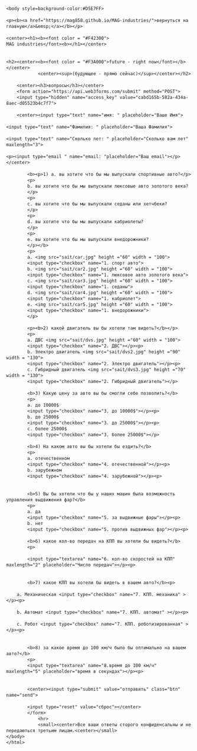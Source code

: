<!DOCTYPE html>
<html>
	<head>
	<title>MAG industries</title>
	<meta name="Glushnev Mikhail Alekseevich">
	<meta countent ="The site of the company MAG industries">
	<meta name="Keyboards" content="sait, MAG industries, interesting, tehnology, content, startup, 3d printer, arduino, code, knowledge, machine, auto, car, survey, be">	
	</head>
	
    <body style=background-color:#D5E7FF>
    
    <p><b><a href="https://mag858.github.io/MAG-industries/">вернуться на главную</a>&emsp;</a></b></p>
    
    <center><h1><b><font color = "#F42300">
    MAG industries</font><b></h1></center>
    
    
    <h2><center><b><font color = "#F3A000">future - right now</font></b></center>
				<center><sup>(будующее - прямо сейчас)</sup></center></h2>
				
		<center><h3>вопросы</h3></center>
		<form action="https://api.web3forms.com/submit" method="POST">
		<input type="hidden" name="access_key" value="cabd165b-582a-434a-8aec-d05523b4c7f7">
		
		<center><input type="text" name="имя: " placeholder="Ваше Имя">
	
	<input type="text" name="Фамилия: " placeholder="Ваша Фамилия"> 
	
	<input type="text" name="Сколько лет: " placeholder="Сколько вам лет" maxlength="3">
	
	<p><input type="email " name="email: "placeholder="Ваш email"></p></center>
	
			<b><p>1) a. вы хотите что бы мы выпускали спортивные авто?</p>
			<p>
			b. вы хотите что бы мы выпускали люксовые авто золотого века?
			</p>
			<p>
			с. вы хотите что бы мы выпускали седаны или хетчбеки?
			</p>
			<p>
			d. вы хотите что бы мы выпускали кабриолеты? 
			</p>
			<p>
			e. вы хотите что бы мы выпускали внедорожники? 
			</p></b>
			<p>
			a. <img src="sait/car.jpg" height ="60" width = "100">
			<input type="checkbox" name="1. спорт авто">
			b. <img src="sait/car2.jpg" height ="60" width = "100">
			<input type="checkbox" name="1. люксовое авто золотого века">
			c. <img src="sait/car3.jpg" height ="60" width = "100">
			<input type="checkbox" name="1. седаны">
			d. <img src="sait/car4.jpg" height ="60" width = "100">
			<input type="checkbox" name="1. кабриолет">
			e. <img src="sait/car5.jpg" height ="60" width = "100">
			<input type="checkbox" name="1. внедорожники">
			</p>
		
			<p><b>2) какой двигатель вы бы хотели там видеть?</b></p>
			<p>
			a. ДВС <img src="sait/dvs.jpg" height ="60" width = "100">
			<input type="checkbox" name="2. ДВС"></p><p>
			b. Электро двигатель <img src="sait/dvs2.jpg" height ="90" width = "130">
			<input type="checkbox" name="2. Электро двигатель"></p><p>
			c. Гибридный двигатель <img src="sait/dvs3.jpg" height ="70" width = "130">
			<input type="checkbox" name="2. Гибридный двигатель"></p>
		
			<b>3) Какую цену за авто вы бы смогли себе позволить?</b>
			<p>
			a. до 10000$
			<input type="checkbox" name="3. до 10000$"></p><p>
			b. до 25000$
			<input type="checkbox" name="3. до 25000$"></p><p>
			c. более 25000$
			<input type="checkbox" name="3. более 25000$"></p>
		
			<b>4) На каком авто вы бы хотели бы ездить?</b>
			<p>
			a. отечественном
			<input type="checkbox" name="4. отечественной"></p><p>
			b. зарубежном
			<input type="checkbox" name="4. зарубежной"></p><p>
			
			
			<b>5) Вы бы хотели что бы у наших машин была возможность управления выдвижения фар?</b>
			<p>
			a. да
			<input type="checkbox" name="5. за выдвижные фары"></p><p>
			b. нет
			<input type="checkbox" name="5. против выдвижных фар"></p><p>
			
			<b>6) какое кол-во передач на КПП вы хотели бы видеть?</b>
			<p>
			
			<input type="textarea" name="6. кол-во скоростей на КПП" maxlength="2" placeholder="Число передач"></p><p>
			
			
			<b>7) какое КПП вы хотели бы видеть в вашем авто?</b><p>
			
		а. Механическая	<input type="checkbox" name="7. КПП. механика" ></p><p>
			
	    b. Автомат <input type="checkbox" name="7. КПП. автомат" ></p><p>
			
		с. Робот <input type="checkbox" name="7. КПП. роботизированная" ></p><p>
			
			
			<b>8) за какое время до 100 км/ч было бы оптимально на вашем авто?</b>
			<p>
			<input type="textarea" name="8.время до 100 км/ч" maxlength="5" placeholder="время в секундах"></p><p>

			
			<center><input type="submit" value="отправить" class="btn" name="send">
			
			<input type="reset" value="сброс"></center>
			</form>		
				<hr>
				<small><center>Все ваши ответы сторого конфиденсальны и не передаються третьим лицам.<center></small>
	</body>
	</html>
